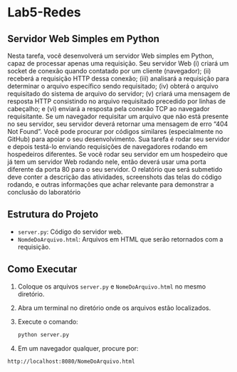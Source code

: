 # Lab5-Redes

## Servidor Web Simples em Python

Nesta tarefa, você desenvolverá um servidor Web simples em Python, capaz de
processar apenas uma requisição. Seu servidor Web (i) criará um socket de conexão
quando contatado por um cliente (navegador); (ii) receberá a requisição HTTP dessa
conexão; (iii) analisará a requisição para determinar o arquivo específico sendo
requisitado; (iv) obterá o arquivo requisitado do sistema de arquivo do servidor; (v) criará
uma mensagem de resposta HTTP consistindo no arquivo requisitado precedido por
linhas de cabeçalho; e (vi) enviará a resposta pela conexão TCP ao navegador
requisitante. Se um navegador requisitar um arquivo que não está presente no seu
servidor, seu servidor deverá retornar uma mensagem de erro “404 Not Found”.
Você pode procurar por códigos similares (especialmente no GitHub) para apoiar o seu
desenvolvimento. Sua tarefa é rodar seu servidor e depois testá-lo enviando requisições
de navegadores rodando em hospedeiros diferentes. Se você rodar seu servidor em um
hospedeiro que já tem um servidor Web rodando nele, então deverá usar uma porta
diferente da porta 80 para o seu servidor.
O relatório que será submetido deve conter a descrição das atividades, screenshots das
telas do código rodando, e outras informações que achar relevante para demonstrar a
conclusão do laboratório

## Estrutura do Projeto

- `server.py`: Código do servidor web.
- `NomdeDoArquivo.html`: Arquivos em HTML que serão retornados com a requisição.

## Como Executar


1. Coloque os arquivos `server.py` e `NomeDoArquivo.html` no mesmo diretório.
2. Abra um terminal no diretório onde os arquivos estão localizados.
3. Execute o comando:

   ```sh
   python server.py

4. Em um navegador qualquer, procure por:

  ```sh
  http://localhost:8080/NomeDoArquivo.html

